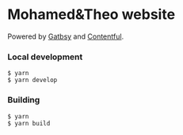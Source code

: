 # Mohamed&Theo website

Powered by [Gatbsy](https://www.gatsbyjs.org/) and [Contentful](https://www.contentful.com/).

### Local development

```
$ yarn
$ yarn develop
```

### Building

```
$ yarn
$ yarn build
```
